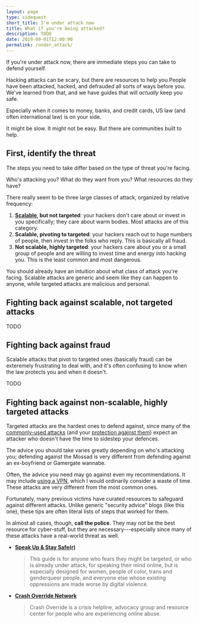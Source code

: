 ```yaml
---
layout: page
type: sidequest
short_title: I'm under attack now
title: What if you're being attacked?
description: TODO
date: 2019-09-01T12:00:00
permalink: /under_attack/
---
```


If you're under attack now, there are immediate steps you can take to defend yourself.

Hacking attacks can be scary, but there are resources to help you.People have been attacked, hacked, and defrauded all sorts of ways before you. We've learned from that, and we have guides that will *actually* keep you safe.

<aside class="sidenote">
Especially when it comes to money, banks, and credit cards, US law (and often international law) is on your side.
</aside>

It might be slow. It might not be easy. But there are communities built to help.

## First, identify the threat

The steps you need to take differ based on the type of threat you're facing.

Who's attacking you? What do they want from you? What resources do they have?

There really seem to be three large classes of attack, organized by relative frequency:

1. **[Scalable](/hackers/), but not targeted**: your hackers don't care about or invest in you specifically; they care about warm bodies. Most attacks are of this category.
2. **Scalable, pivoting to targeted**: your hackers reach out to huge numbers of people, then invest in the folks who reply. This is basically all fraud.
3. **Not scalable, highly targeted**: your hackers care about you or a small group of people and are willing to invest time and energy into hacking you. This is the least common and most dangerous.

You should already have an intuition about what class of attack you're facing. Scalable attacks are generic and seem like they can happen to anyone, while targeted attacks are malicious and personal.

## Fighting back against scalable, not targeted attacks

TODO

## Fighting back against fraud

Scalable attacks that pivot to targeted ones (basically fraud) can be exteremely frustrating to deal with, and it's often confusing to know when the law protects you and when it doesn't.

TODO

## Fighting back against non-scalable, highly targeted attacks

Targeted attacks are the hardest ones to defend against, since many of the [commonly-used attacks](/how_hacked/) (and your [protection against them](/overall/)) expect an attacker who doesn't have the time to sidestep your defences.

The advice you should take varies greatly depending on who's attacking you; defending against the Mossad is very different from defending against an ex-boyfriend or Gamergate wannabe<!-- TODO link you're gonna get mossaded, gamergate summary -->.

Often, the advice you need may go against even my recommendations. It may include [using a VPN](/vpn/), which I would ordinarily consider a waste of time. These attacks are very different from the most common ones.

Fortunately, many previous victims have curated resources to safeguard against different attacks. Unlike generic "security advice" blogs (like this one), these tips are often literal lists of steps that worked for them.

In almost all cases, though, **call the police**. They may not be the best resource for cyber-stuff, but they are necessary---especially since many of these attacks have a real-world threat as well.

* **[Speak Up & Stay Safe(r)](https://onlinesafety.feministfrequency.com/en)**
  
  > This guide is for anyone who fears they might be targeted, or who is already under attack, for speaking their mind online, but is especially designed for women, people of color, trans and genderqueer people, and everyone else whose existing oppressions are made worse by digital violence.
* **[Crash Override Network](http://www.crashoverridenetwork.com/index.html)**

  > Crash Override is a crisis helpline, advocacy group and resource center for people who are experiencing online abuse.

<!-- TODO journalists, folks who need to be secret online, etc -->